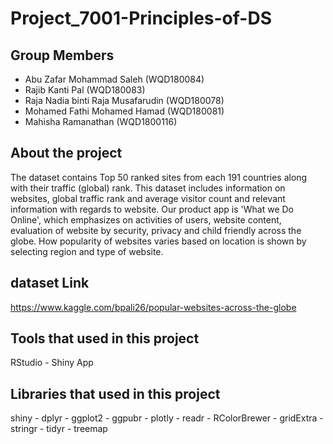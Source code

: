 # Project_7001-Principles-of-DS

## Group Members
* Abu Zafar Mohammad Saleh (WQD180084)
* Rajib Kanti Pal (WQD180083)
* Raja Nadia binti Raja Musafarudin (WQD180078)
* Mohamed Fathi Mohamed Hamad  (WQD180081)
* Mahisha Ramanathan (WQD1800116)


## About the project

The dataset contains Top 50 ranked sites from each 191 countries along with their traffic (global) rank. This dataset includes information on websites, global traffic rank and average visitor count and relevant information with regards to website.
Our product app is 'What we Do Online', which emphasizes on activities of users, website content, evaluation of website by security, privacy and child friendly across the globe. How popularity of websites varies based on location is shown by selecting region and type of website.

## dataset Link

https://www.kaggle.com/bpali26/popular-websites-across-the-globe

## Tools  that used in this project

RStudio -
Shiny App

## Libraries that used in this project

shiny -
dplyr -
ggplot2 -
ggpubr -
plotly -
readr -
RColorBrewer -
gridExtra -
stringr -
tidyr -
treemap
